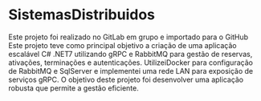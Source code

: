 # SistemasDistribuidos
Este projeto foi realizado no GitLab em grupo e importado para o GitHub                                                                                          
Este projeto teve como principal objetivo a criação de uma aplicação escalável C# .NET7 utilizando gRPC e RabbitMQ para gestão de reservas, ativações, terminações e autenticações. UtilizeiDocker para configuração de RabbitMQ e SqlServer e implementei uma rede LAN para exposição de serviços gRPC. O objetivo deste projeto foi desenvolver uma aplicação robusta que permite a gestão eficiente.
